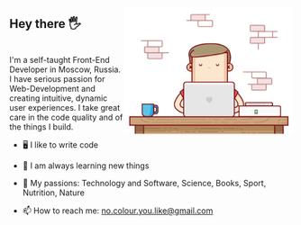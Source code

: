 <a target="_blank" href="https://github.com/No-colour-you-like/No-colour-you-like/blob/main/developer.gif"><img width="300" align="right"
        src="https://github.com/No-colour-you-like/No-colour-you-like/blob/main/developer.gif"></a>

## Hey there :raised_hand_with_fingers_splayed:
<br>
I'm a self-taught Front-End Developer in Moscow, Russia. 
<br>
I have serious passion for Web-Development and creating intuitive, dynamic user experiences. 
I take great care in the code quality and of the things I build.


- :desktop_computer: I like to write code
- :open_book: I am always learning new things
- :orange_heart: My passions: Technology and Software, Science, Books, Sport, Nutrition, Nature

- 📫 How to reach me: no.colour.you.like@gmail.com

